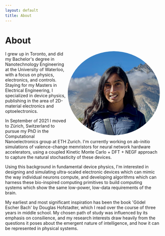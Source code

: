 ```yaml
---
layout: default
title: About
---
```

# About
<img align="right" src="/media/me.png" height="auto" width="300" style="border-radius:50%">

I grew up in Toronto, and did my Bachelor's degree in Nanotechnology Engineering at the University of Waterloo, with a focus on physics, electronics, and controls. Staying for my Masters in Electrical Engineering, I specialized in device physics, publishing in the area of 2D-material electronics and optoelectronics.

In September of 2021 I moved to Zürich, Switzerland to pursue my PhD in the Computational Nanoelectronics group at ETH Zurich. I'm currently working on ab-initio simulations of valence-change memristors for neural network hardware accelerators, using a coupled Kinetic Monte Carlo + DFT + NEGF approach to capture the natural stochasticity of these devices.

Using this background in fundamental device physics, I'm interested in designing and simulating ultra-scaled electronic devices which can mimic the way individual neurons compute, and developing  algorithms which can harness these bio-inspired computing primitives to build computing systems which show the same low-power, low-data requirements of the brain.

My earliest and most significant inspiration has been the book 'Gödel Escher Bach' by Douglas Hofstadter, which I read over the course of three years in middle school. My chosen path of study was influenced by its emphasis on consilience, and my research interests draw heavily from the questions it poses about the emergent nature of intelligence, and how it can be represented in physical systems.
